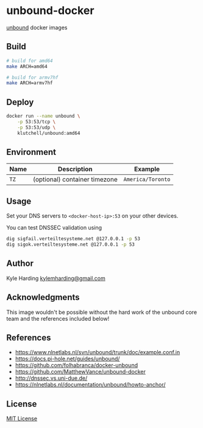 # unbound-docker

[unbound](https://unbound.net) docker images

## Build

```bash
# build for amd64
make ARCH=amd64

# build for armv7hf
make ARCH=armv7hf
```

## Deploy

```bash
docker run --name unbound \
    -p 53:53/tcp \
    -p 53:53/udp \
    klutchell/unbound:amd64
```

## Environment

|Name|Description|Example|
|---|---|---|
|`TZ`|(optional) container timezone|`America/Toronto`|

## Usage

Set your DNS servers to `<docker-host-ip>:53` on your other devices.

You can test DNSSEC validation using
```bash
dig sigfail.verteiltesysteme.net @127.0.0.1 -p 53
dig sigok.verteiltesysteme.net @127.0.0.1 -p 53
```

## Author

Kyle Harding <kylemharding@gmail.com>

## Acknowledgments

This image wouldn't be possible without the hard work of the unbound
core team and the references included below!

## References

* https://www.nlnetlabs.nl/svn/unbound/trunk/doc/example.conf.in
* https://docs.pi-hole.net/guides/unbound/
* https://github.com/folhabranca/docker-unbound
* https://github.com/MatthewVance/unbound-docker
* http://dnssec.vs.uni-due.de/
* https://nlnetlabs.nl/documentation/unbound/howto-anchor/

## License

[MIT License](./LICENSE)